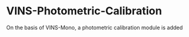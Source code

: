 # VINS-Photometric-Calibration
On the basis of VINS-Mono, a photometric calibration module is added
